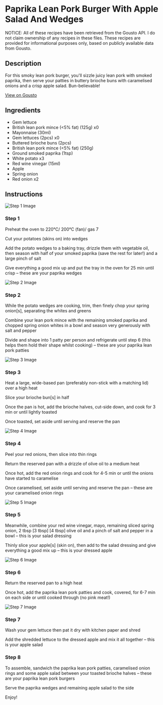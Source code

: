 # Paprika Lean Pork Burger With Apple Salad And Wedges

NOTICE: All of these recipes have been retrieved from the Gousto API. I do not claim ownership of any recipes in these files. These recipes are provided for informational purposes only, based on publicly available data from Gousto.

## Description

For this smoky lean pork burger, you'll sizzle juicy lean pork with smoked paprika, then serve your patties in buttery brioche buns with caramelised onions and a crisp apple salad. Bun-believable! 

[View on Gousto](https://www.gousto.co.uk/recipes/cookbook/paprika-lean-pork-burger-with-apple-salad-and-wedges)

## Ingredients

- Gem lettuce
- British lean pork mince (<5% fat) (125g) x0
- Mayonnaise (30ml)
- Gem lettuces (2pcs) x0
- Buttered brioche buns (2pcs)
- British lean pork mince (<5% fat) (250g)
- Ground smoked paprika (1tsp)
- White potato x3
- Red wine vinegar (15ml)
- Apple
- Spring onion
- Red onion x2

## Instructions

![Step 1 Image](https://production-media.gousto.co.uk/cms/recipe-step-image/step-1-1676987864856-x200.jpg)

### Step 1

Preheat the oven to 220°C/ 200°C (fan)/ gas 7

Cut your potatoes (skins on) into wedges

Add the potato wedges to a baking tray, drizzle them with vegetable oil, then season with half of your smoked paprika (save the rest for later!) and a large pinch of salt

Give everything a good mix up and put the tray in the oven for 25 min until crisp – these are your paprika wedges

![Step 2 Image](https://production-media.gousto.co.uk/cms/recipe-step-image/step-2-1676987878683-x200.jpg)

### Step 2

While the potato wedges are cooking, trim, then finely chop your spring onion[s], separating the whites and greens

Combine your lean pork mince with the remaining smoked paprika and chopped spring onion whites in a bowl and season very generously with salt and pepper

Divide and shape into 1 patty per person and refrigerate until step 6 (this helps them hold their shape whilst cooking) – these are your paprika lean pork patties

![Step 3 Image](https://production-media.gousto.co.uk/cms/recipe-step-image/step-3-1676987896838-x200.jpg)

### Step 3

Heat a large, wide-based pan (preferably non-stick with a matching lid) over a high heat

Slice your brioche bun[s] in half

Once the pan is hot, add the brioche halves, cut-side down, and cook for 3 min or until lightly toasted

Once toasted, set aside until serving and reserve the pan

![Step 4 Image](https://production-media.gousto.co.uk/cms/recipe-step-image/step-4-1676987907162-x200.jpg)

### Step 4

Peel your red onions, then slice into thin rings

Return the reserved pan with a drizzle of olive oil to a medium heat

Once hot, add the red onion rings and cook for 4-5 min or until the onions have started to caramelise

Once caramelised, set aside until serving and reserve the pan – these are your caramelised onion rings

![Step 5 Image](https://production-media.gousto.co.uk/cms/recipe-step-image/step-5-1676987918379-x200.jpg)

### Step 5

Meanwhile, combine your red wine vinegar, mayo, remaining sliced spring onion, 2 tbsp <span class="text-purple">[3 tbsp]</span> <span class="text-danger">[4 tbsp]</span> olive oil and a pinch of salt and pepper in a bowl – this is your salad dressing

Thinly slice your apple[s] (skin on), then add to the salad dressing and give everything a good mix up – this is your dressed apple

![Step 6 Image](https://production-media.gousto.co.uk/cms/recipe-step-image/step-6-1676987936830-x200.jpg)

### Step 6

Return the reserved pan to a high heat

Once hot, add the paprika lean pork patties and cook, covered, for 6-7 min on each side or until cooked through (no pink meat!)

![Step 7 Image](https://production-media.gousto.co.uk/cms/recipe-step-image/step-7-1676987944860-x200.jpg)

### Step 7

Wash your gem lettuce then pat it dry with kitchen paper and shred

Add the shredded lettuce to the dressed apple and mix it all together – this is your apple salad

### Step 8

To assemble, sandwich the paprika lean pork patties, caramelised onion rings and some apple salad between your toasted brioche halves – these are your paprika lean pork burgers

Serve the paprika wedges and remaining apple salad to the side

Enjoy!

